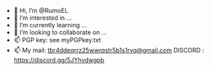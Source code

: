 - 👋 Hi, I’m @RumoEL
- 👀 I’m interested in ...
- 🌱 I’m currently learning ...
- 💞️ I’m looking to collaborate on ...
- 📫 PGP key: see myPGPkey.txt
- 📫 My mail: tbr4ddeqrrz25wwrqstr5b1s1rvq@gmail.com
DISCORD : https://discord.gg/5JYhydwgpb
